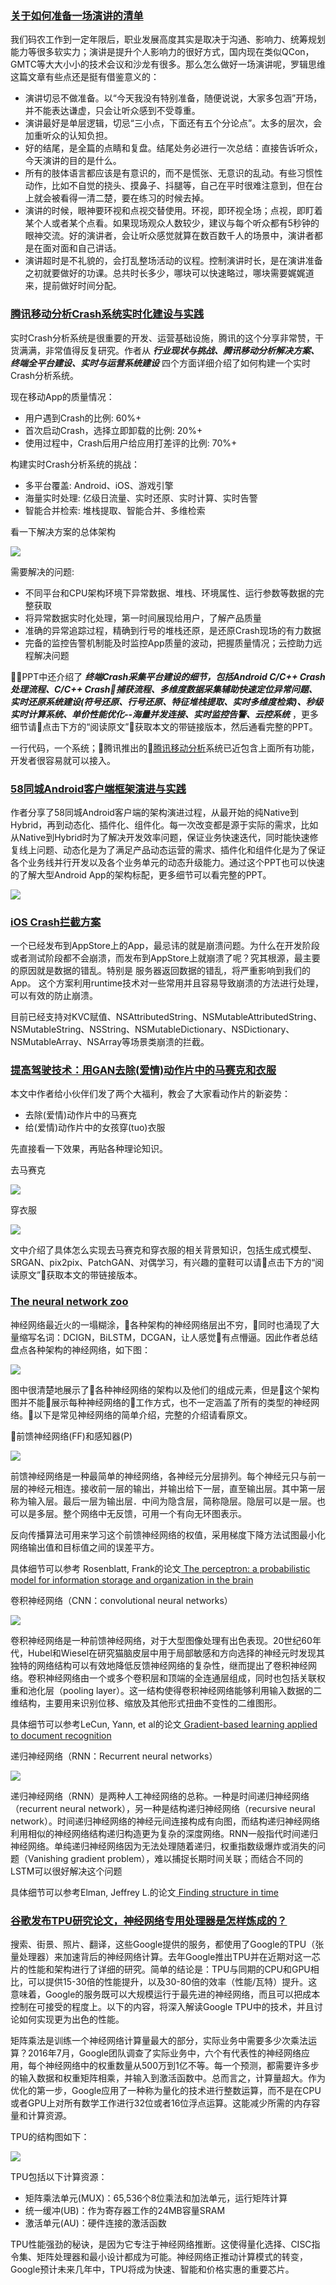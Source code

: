 ### [关于如何准备一场演讲的清单](http://mp.weixin.qq.com/s/vExnnBm3rPp-8iapjt5cFw)

我们码农工作到一定年限后，职业发展高度其实是取决于沟通、影响力、统筹规划能力等很多软实力；演讲是提升个人影响力的很好方式，国内现在类似QCon，GMTC等大大小小的技术会议和沙龙有很多。那么怎么做好一场演讲呢，罗辑思维这篇文章有些点还是挺有借鉴意义的：

- 演讲切忌不做准备。以“今天我没有特别准备，随便说说，大家多包涵”开场，并不能表达谦虚，只会让听众感到不受尊重。
- 演讲最好是单层逻辑，切忌“三小点，下面还有五个分论点”。太多的层次，会加重听众的认知负担。
- 好的结尾，是全篇的点睛和复盘。结尾处务必进行一次总结：直接告诉听众，今天演讲的目的是什么。
- 所有的肢体语言都应该是有意识的，而不是慌张、无意识的乱动。有些习惯性动作，比如不自觉的挠头、摸鼻子、抖腿等，自己在平时很难注意到，但在台上就会被看得一清二楚，要在练习的时候去掉。
- 演讲的时候，眼神要环视和点视交替使用。环视，即环视全场；点视，即盯着某个人或者某个点看。如果现场观众人数较少，建议与每个听众都有5秒钟的眼神交流。好的演讲者，会让听众感觉就算在数百数千人的场景中，演讲者都是在面对面和自己讲话。
- 演讲超时是不礼貌的，会打乱整场活动的议程。控制演讲时长，是在演讲准备之初就要做好的功课。总共时长多少，哪块可以快速略过，哪块需要娓娓道来，提前做好时间分配。

### [腾讯移动分析Crash系统实时化建设与实践](http://ppt.geekbang.org/slide/show/874)

实时Crash分析系统是很重要的开发、运营基础设施，腾讯的这个分享非常赞，干货满满，非常值得反复研究。作者从 ***行业现状与挑战、腾讯移动分析解决方案、终端全平台建设、实时与运营系统建设*** 四个方面详细介绍了如何构建一个实时Crash分析系统。

现在移动App的质量情况：
- 用户遇到Crash的比例: 60%+
- 首次启动Crash，选择立即卸载的比例: 20%+
- 使用过程中，Crash后用户给应用打差评的比例: 70%+

构建实时Crash分析系统的挑战：
- 多平台覆盖: Android、iOS、游戏引擎
- 海量实时处理: 亿级日流量、实时还原、实时计算、实时告警
- 智能合并检索: 堆栈提取、智能合并、多维检索

看一下解决方案的总体架构

![](./Images/wk3/3.png)

需要解决的问题:
- 不同平台和CPU架构环境下异常数据、堆栈、环境属性、运行参数等数据的完整获取
- 将异常数据实时化处理，第一时间展现给用户，了解产品质量
- 准确的异常追踪过程，精确到行号的堆栈还原，是还原Crash现场的有力数据
- 完备的监控告警机制能及时监控App质量的波动，把握质量情况；云控助力远程解决问题

PPT中还介绍了 ***终端Crash采集平台建设的细节，包括Android C/C++ Crash处理流程、C/C++ Crash捕获流程、多维度数据采集辅助快速定位异常问题、实时还原系统建设(符号还原、行号还原、特征堆栈提取、实时多维度检索)、秒级实时计算系统、单价性能优化--海量并发连接、实时监控告警、云控系统*** ，更多细节请点击下方的“阅读原文”获取本文的带链接版本，然后通看完整的PPT。

一行代码，一个系统；腾讯推出的[腾讯移动分析](http://mta.qq.com/mta/)系统已近包含上面所有功能，开发者很容易就可以接入。

### [58同城Android客户端框架演进与实践](http://ppt.geekbang.org/slide/show/855)

作者分享了58同城Android客户端的架构演进过程，从最开始的纯Native到Hybrid，再到动态化、插件化、组件化。每一次改变都是源于实际的需求，比如从Native到Hybrid时为了解决开发效率问题，保证业务快速迭代，同时能快速修复线上问题、动态化是为了满足产品动态运营的需求、插件化和组件化是为了保证各个业务线并行开发以及各个业务单元的动态升级能力。通过这个PPT也可以快速的了解大型Android App的架构标配，更多细节可以看完整的PPT。

![](./Images/wk3/9.png)

### [iOS Crash拦截方案](https://github.com/chenfanfang/AvoidCrash)

一个已经发布到AppStore上的App，最忌讳的就是崩溃问题。为什么在开发阶段或者测试阶段都不会崩溃，而发布到AppStore上就崩溃了呢？究其根源，最主要的原因就是数据的错乱。特别是 服务器返回数据的错乱，将严重影响到我们的App。
这个方案利用runtime技术对一些常用并且容易导致崩溃的方法进行处理，可以有效的防止崩溃。

目前已经支持对KVC赋值、NSAttributedString、NSMutableAttributedString、NSMutableString、NSString、NSMutableDictionary、NSDictionary、NSMutableArray、NSArray等场景类崩溃的拦截。

### [提高驾驶技术：用GAN去除(爱情)动作片中的马赛克和衣服](https://zhuanlan.zhihu.com/p/27199954)

本文中作者给小伙伴们发了两个大福利，教会了大家看动作片的新姿势：
- 去除(爱情)动作片中的马赛克
- 给(爱情)动作片中的女孩穿(tuo)衣服

先直接看一下效果，再贴各种理论知识。

去马赛克

![](./Images/wk3/11.png)

穿衣服

![](./Images/wk3/12.jpg)

文中介绍了具体怎么实现去马赛克和穿衣服的相关背景知识，包括生成式模型、SRGAN、pix2pix、PatchGAN、对偶学习，有兴趣的童鞋可以请点击下方的“阅读原文”获取本文的带链接版本。

### [The neural network zoo](http://www.asimovinstitute.org/neural-network-zoo/)

神经网络最近火的一塌糊涂，各种架构的神经网络层出不穷，同时也涌现了大量缩写名词：DCIGN，BiLSTM，DCGAN，让人感觉有点懵逼。因此作者总结盘点各种架构的神经网络，如下图：

![](./Images/wk3/4.png)

图中很清楚地展示了各种神经网络的架构以及他们的组成元素，但是这个架构图并不能展示每种神经网络的工作方式，也不一定涵盖了所有的类型的神经网络。以下是常见神经网络的简单介绍，完整的介绍请看原文。

前馈神经网络(FF)和感知器(P)

![](./Images/wk3/5.png)

前馈神经网络是一种最简单的神经网络，各神经元分层排列。每个神经元只与前一层的神经元相连。接收前一层的输出，并输出给下一层，直至输出层。其中第一层称为输入层。最后一层为输出层．中间为隐含层，简称隐层。隐层可以是一层。也可以是多层。整个网络中无反馈，可用一个有向无环图表示。

反向传播算法可用来学习这个前馈神经网络的权值，采用梯度下降方法试图最小化网络输出值和目标值之间的误差平方。

具体细节可以参考 Rosenblatt, Frank的论文[ The perceptron: a probabilistic model for information storage and organization in the brain ](http://www.ling.upenn.edu/courses/cogs501/Rosenblatt1958.pdf)

卷积神经网络（CNN：convolutional neural networks）

![](./Images/wk3/7.png)

卷积神经网络是一种前馈神经网络，对于大型图像处理有出色表现。20世纪60年代，Hubel和Wiesel在研究猫脑皮层中用于局部敏感和方向选择的神经元时发现其独特的网络结构可以有效地降低反馈神经网络的复杂性，继而提出了卷积神经网络。卷积神经网络由一个或多个卷积层和顶端的全连通层组成，同时也包括关联权重和池化层（pooling layer）。这一结构使得卷积神经网络能够利用输入数据的二维结构，主要用来识别位移、缩放及其他形式扭曲不变性的二维图形。

具体细节可以参考LeCun, Yann, et al的论文[ Gradient-based learning applied to document recognition ](http://yann.lecun.com/exdb/publis/pdf/lecun-98.pdf)

递归神经网络（RNN：Recurrent neural networks）

![](./Images/wk3/8.png)

递归神经网络（RNN）是两种人工神经网络的总称。一种是时间递归神经网络（recurrent neural network），另一种是结构递归神经网络（recursive neural network）。时间递归神经网络的神经元间连接构成有向图，而结构递归神经网络利用相似的神经网络结构递归构造更为复杂的深度网络。RNN一般指代时间递归神经网络。单纯递归神经网络因为无法处理随着递归，权重指数级爆炸或消失的问题（Vanishing gradient problem），难以捕捉长期时间关联；而结合不同的LSTM可以很好解决这个问题

具体细节可以参考Elman, Jeffrey L.的论文[ Finding structure in time ](https://crl.ucsd.edu/~elman/Papers/fsit.pdf)

### [谷歌发布TPU研究论文，神经网络专用处理器是怎样炼成的？](https://zhuanlan.zhihu.com/p/26198901)

搜索、街景、照片、翻译，这些Google提供的服务，都使用了Google的TPU（张量处理器）来加速背后的神经网络计算。去年Google推出TPU并在近期对这一芯片的性能和架构进行了详细的研究。简单的结论是：TPU与同期的CPU和GPU相比，可以提供15-30倍的性能提升，以及30-80倍的效率（性能/瓦特）提升。这意味着，Google的服务既可以大规模运行于最先进的神经网络，而且可以把成本控制在可接受的程度上。以下的内容，将深入解读Google TPU中的技术，并且讨论如何实现更为出色的性能。

矩阵乘法是训练一个神经网络计算量最大的部分，实际业务中需要多少次乘法运算？2016年7月，Google团队调查了实际业务中，六个有代表性的神经网络应用，每个神经网络中的权重数量从500万到1亿不等。每一个预测，都需要许多步的输入数据和权重矩阵相乘，并输入到激活函数中。总而言之，计算量超大。作为优化的第一步，Google应用了一种称为量化的技术进行整数运算，而不是在CPU或者GPU上对所有数学工作进行32位或者16位浮点运算。这能减少所需的内存容量和计算资源。

TPU的结构图如下：

![](./Images/wk3/10.png)

TPU包括以下计算资源：
- 矩阵乘法单元(MUX)：65,536个8位乘法和加法单元，运行矩阵计算
- 统一缓冲(UB)：作为寄存器工作的24MB容量SRAM
- 激活单元(AU)：硬件连接的激活函数

TPU性能强劲的秘诀，是因为它专注于神经网络推断。这使得量化选择、CISC指令集、矩阵处理器和最小设计都成为可能。神经网络正推动计算模式的转变，Google预计未来几年中，TPU将成为快速、智能和价格实惠的重要芯片。